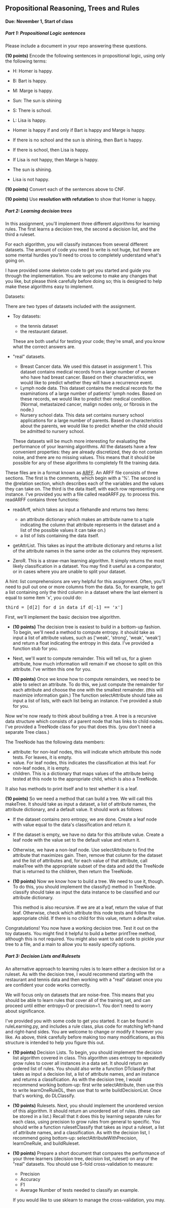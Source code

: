 
## Propositional Reasoning, Trees and Rules

#### Due: November 1, Start of class

##### Part 1:   Propositional Logic sentences

Please include a document in your repo answering these questions.

**(10 points)** Encode the following sentences in propositional logic, using only the
following terms:

- H: Homer is happy. 
- B: Bart is happy. 
- M: Marge is happy. 
- Sun: The sun is shining 
- S: There is school. 
- L: Lisa is happy.


- Homer is happy if and only if Bart is happy and Marge is happy. 
- If there is no school and the sun is shining, then Bart is happy.
- If there is school, then Lisa is happy. 
- If Lisa is not happy, then Marge is happy. 
- The sun is shining. 
- Lisa is not happy.
 
**(10 points)** Convert each of the sentences above to CNF.

**(10 points)** Use  **resolution with refutation** to show that Homer is happy.


##### Part 2: Learning decision trees
In this assignment, you'll implement three different algorithms
for learning rules. The first learns a decision tree, the second a
decision list, and the third a ruleset. 

For each algorithm, you will classify instances from several different
datasets. The amount of code you need to write is not huge, but there
are some mental hurdles you'll need to cross to completely understand what's going on.

I have provided some skeleton code to get you started and guide you
through the implementation. You are welcome to make any changes that
you like, but please think carefully before doing so; this is designed
to help make these algorithms easy to implement.


Datasets:

There are two types of datasets included with the assignment.

  - Toy datasets:
    - the tennis dataset
    - the restaurant dataset.
    
    These are both useful for testing your code; they're small, and
    you know what the correct answers are.
    
  - "real" datasets.
  
      - Breast Cancer data. We used this dataset in assignment 1. This dataset contains medical records
      from a large number of women who have had breast cancer. Based
      on their characteristics, we would like to predict whether they will have a recurrence event. 
      - Lymph node data. This dataset contains the medical records for the
      examinations of a large number of patients' lymph nodes. Based
      on these records, we would like to predict their medical
      condition. (Normal, metastaized cancer, malign nodes only, or
      fibrosis in the node.) 
      - Nursery school data. This data set contains nursery school
      applications for a large number of parents. Based on
      characteristics about the parents, we would like to predict
      whether the child should be admitted to nursery school.
      
      These datasets will be much more interesting for evaluating the
      performance of your learning algorithms. All the datasets have a few convenient properties: they are already discretized, they do not contain noise, 
      and there are no missing values. This means that it should be possible for any of these algorithms to completely fit the training data.

   These files are in a format known as [ARFF](https://datahub.io/blog/attribute-relation-file-format-arff). 
   An ARFF file consists of three sections. The first is the comments, which begin with a '%'. The second is the @relation section, which 
   describes each of the variables and the values they can take on. The third is the data itself, with each row representing one instance.
   I've provided you with a file called readARFF.py. to process this. 
   readARFF contains three functions:
   - readArff, which takes as input a filehandle and returns two items:
     - an attribute dictionary which makes an attribute name to a tuple indicating the column that attribute represents in the dataset and a list of the possible values it can take on.)
     - a list of lists containing the data itself. 
     
  - getAttrList. This takes as input the attribute dictionary and returns a list of the attribute names in the same order as the columns they represent.
  - ZeroR. This is a straw-man learning algorithm. It simply returns the most likely classification in a dataset. You may find it useful as a comparator, or in cases where you are unable to split your dataset.
  
A hint: list comprehensions are very helpful for this
   assignment. Often, you'll need to pull out one or more columns from
   the data. So, for example, to get a list containing only the third
   column in a dataset where the last element is equal to some item
   'x', you could do: 
   <pre>
third = [d[2] for d in data if d[-1] == 'x']
</pre>

First, we'll implement the basic decision tree algorithm. 

- **(10 points)** The decision tree is easiest to build in a bottom-up fashion. To
   begin, we'll need a method to compute entropy. it should take 
   as input a list of attribute values, such as ['weak', 'strong',
   'weak', 'weak'] and return a float indicating the entropy in this
   data. I've provided a function stub for you. 

- Next, we'll want to compute remainder. This will tell us, for a
   given attribute, how much information will remain if we choose to
   split on this attribute. I've written this one for you. 


- **(10 points)** Once we know how to compute remainders, we need to be able to
   select an attribute. To do this, we just compute the remainder for
   each attribute and choose the one with the smallest
   remainder. (this will maximize information gain.) The function
   selectAttribute should take as input a list of lists, with each
   list being an instance. I've provided a stub for you.

Now we're now ready to think about building a tree. A tree is a
   recursive data structure which consists of a parent node that has
   links to child nodes. I've provided a TreeNode class for you that
   does this. (you don't need a separate Tree class.)

The TreeNode has the following data members:
- attribute: for non-leaf nodes, this will indicate which attribute
   this node tests. For leaves, it is empty. 
- value. For leaf nodes, this indicates the classification at
   this leaf. For non-leaf nodes, it is empty. 
- children. This is a dictionary that maps values of the
   attribute being tested at this node to the appropriate child, which
   is also a TreeNode. 
 
It also has methods to print itself and to test whether it is a
   leaf.
 
**(10 points)** So we need a method that can build a tree. We will call this
   makeTree. It should take as input a dataset, a list of attribute
   names, the attribute dictionary, and a default value. It should work as follows:
 - If the dataset contains zero entropy, we are done. Create a
   leaf node with value equal to the data's classification and return
   it. 
 - If the dataset is empty, we have no data for this attribute
   value. Create a leaf node with the value set to the default value
   and return it. 
 - Otherwise, we have a non-leaf node. Use selectAttribute to
   find the attribute that maximizes gain. Then, remove that column
   for the dataset and the list of attributes and, for each value of
   that attribute, call makeTree with the appropriate subset of the
   data and add the TreeNode that is returned to the children, then
   return the TreeNode.
   
  - **(10 points)** Now we know how to build a tree. We need to use it, though. To
   do this, you should implement the classify() method in
   TreeNode. classify should take as input the data instance to be
   classified and our attribute dictionary.
   
    This method is also recursive. If we are at a leaf, return the
   value of that leaf. Otherwise, check which attribute this node
   tests and follow the appropriate child. If there is no child for
   this value, return a default value.
   
Congratulations! You now have a working decision tree. Test it
   out on the toy datasets. You might find it helpful to build a
   better printTree method, although this is not required. You might
   also want to add code to pickle your tree to a file, and a main to
   allow you to easily specify options. 

##### Part 3: Decision Lists and Rulesets

An alternative approach to learning rules is to learn either a
decision list or a ruleset. As with the
decision tree, I would recommend starting with the restaurant and
tennis data and then working with a "real" dataset once you are
confident your code works correctly.

We will focus only on datasets that are noise-free. This means that
you should be able to learn rules that cover all of the training set,
and can proceed until either entropy=0 or precision=1. You don't need
to worry about significance.

I've provided you with some code to get you started. It can be found in ruleLearning.py, and includes a rule class, plus code for matching left-hand and right-hand sides.
You are welcome to change or modify it however you like. As above, think carefully before making too many modifications, as this structure is intended to help you figure this out.

- **(10 points)** Decision Lists. To begin, you should implement the
  decision list algorithm covered in class. This algorithm uses
  entropy to repeatedly grow rules to cover all instances in a data
  set. It should return an ordered list of rules. You should also
  write a function DTclassify that takes as input a decision list, a
  list of attribute names, and an instance and returns a
  classification. As with the decision tree, I would recommend working bottom-up: first write selectAttribute, then use this to write learnOneRuleDL, then use that to write buildDecisionList. Once that's working, do DLClassify.

-  **(10 points)** Rulesets. Next, you should implement the unordered
  version of this algorithm. It should return an unordered set of
  rules. (these can be stored in a list.) Recall that it does this by
  learning separate rules for each class, using precision to grow
  rules from general to specific. You should write a function
  rulesetClassify that takes as input a ruleset, a list of attribute
  names, and a classification. As with the decision list, I recommend going bottom-up: selectAttributeWithPrecision, learnOneRule, and buildRuleset.


- **(10 points)** Prepare a short document that compares the
performance of your three learners (decision tree, decision list,
ruleset) on any of the "real" datasets. You should use 5-fold cross-validation to measure:

  - Precision 
  - Accuracy 
  - F1
  - Average Number of tests needed to classify an example. 


  If you would like to use sklearn to manage the cross-validation, you may.
 
  
